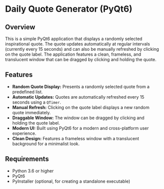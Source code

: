 # Daily Quote Generator (PyQt6)

## Overview

This is a simple PyQt6 application that displays a randomly selected inspirational quote. The quote updates automatically at regular intervals (currently every 15 seconds) and can also be manually refreshed by clicking on the quote label. The application features a clean, frameless, and translucent window that can be dragged by clicking and holding the quote.

## Features

* **Random Quote Display:** Presents a randomly selected quote from a predefined list.
* **Automatic Updates:** Quotes are automatically refreshed every 15 seconds using a `QTimer`.
* **Manual Refresh:** Clicking on the quote label displays a new random quote immediately.
* **Draggable Window:** The window can be dragged by clicking and holding the quote label.
* **Modern UI:** Built using PyQt6 for a modern and cross-platform user experience.
* **Clean Design:** Features a frameless window with a translucent background for a minimalist look.

## Requirements

* Python 3.6 or higher
* PyQt6
* PyInstaller (optional, for creating a standalone executable)


   
